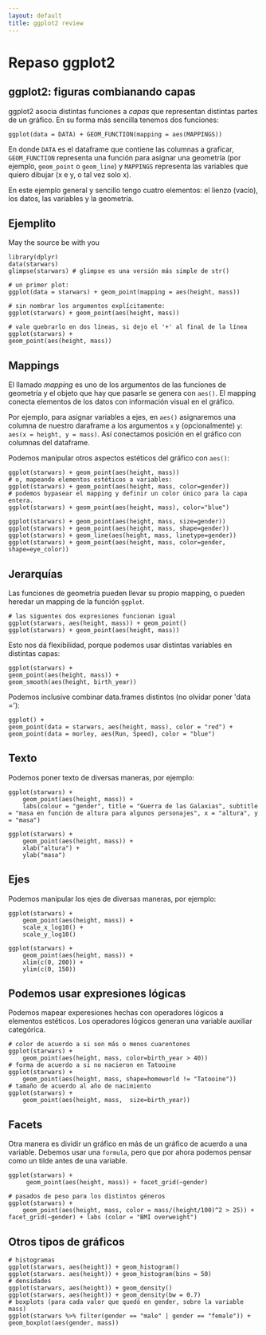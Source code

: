 ```yaml
--- 
layout: default 
title: ggplot2 review
--- 
```



# Repaso ggplot2


## ggplot2: figuras combianando capas

ggplot2 asocia distintas funciones a *capas* que representan distintas partes de un gráfico. En su
forma más sencilla tenemos dos funciones:

    ggplot(data = DATA) + GEOM_FUNCTION(mapping = aes(MAPPINGS))

En donde `DATA` es el dataframe que contiene las columnas a graficar, `GEOM_FUNCTION` representa una
función para asignar una geometría (por ejemplo, `geom_point` o `geom_line`) y `MAPPINGS` representa
las variables que quiero dibujar (x e y, o tal vez solo x).

En este ejemplo general y sencillo tengo cuatro elementos: el lienzo (vacío), los datos, las
variables y la geometría.


## Ejemplito

May the source be with you

    library(dplyr)
    data(starwars)
    glimpse(starwars) # glimpse es una versión más simple de str()
    
    # un primer plot:
    ggplot(data = starwars) + geom_point(mapping = aes(height, mass))
    
    # sin nombrar los argumentos explícitamente:
    ggplot(starwars) + geom_point(aes(height, mass))
    
    # vale quebrarlo en dos líneas, si dejo el '+' al final de la línea
    ggplot(starwars) + 
    geom_point(aes(height, mass))


## Mappings

El llamado *mapping* es uno de los argumentos de las funciones de geometría y el objeto que hay que
pasarle se genera con `aes()`. El mapping conecta elementos de los datos con información visual en
el gráfico.

Por ejemplo, para asignar variables a ejes, en `aes()` asignaremos una columna de nuestro daraframe
a los argumentos `x` y (opcionalmente) `y`: `aes(x = height, y = mass)`. Así conectamos posición en
el gráfico con columnas del dataframe.

Podemos manipular otros aspectos estéticos del gráfico con `aes()`:

    ggplot(starwars) + geom_point(aes(height, mass))
    # o, mapeando elementos estéticos a variables:
    ggplot(starwars) + geom_point(aes(height, mass, color=gender))
    # podemos bypasear el mapping y definir un color único para la capa entera.
    ggplot(starwars) + geom_point(aes(height, mass), color="blue")
    
    ggplot(starwars) + geom_point(aes(height, mass, size=gender))
    ggplot(starwars) + geom_point(aes(height, mass, shape=gender))
    ggplot(starwars) + geom_line(aes(height, mass, linetype=gender)) 
    ggplot(starwars) + geom_point(aes(height, mass, color=gender, shape=eye_color))


## Jerarquías

Las funciones de geometría pueden llevar su propio mapping, o pueden heredar un mapping de la
función `ggplot`.

    # las siguentes dos expresiones funcionan igual
    ggplot(starwars, aes(height, mass)) + geom_point()
    ggplot(starwars) + geom_point(aes(height, mass))

Esto nos dá flexibilidad, porque podemos usar distintas variables en distintas capas:

    ggplot(starwars) + 
    geom_point(aes(height, mass)) + 
    geom_smooth(aes(height, birth_year))

Podemos inclusive combinar data.frames distintos (no olvidar poner 'data ='):

    ggplot() + 
    geom_point(data = starwars, aes(height, mass), color = "red") + 
    geom_point(data = morley, aes(Run, Speed), color = "blue")


## Texto

Podemos poner texto de diversas maneras, por ejemplo:

    ggplot(starwars) + 
        geom_point(aes(height, mass)) + 
        labs(colour = "gender", title = "Guerra de las Galaxias", subtitle = "masa en función de altura para algunos personajes", x = "altura", y = "masa")
    
    ggplot(starwars) + 
        geom_point(aes(height, mass)) + 
        xlab("altura") + 
        ylab("masa")


## Ejes

Podemos manipular los ejes de diversas maneras, por ejemplo:

    ggplot(starwars) + 
        geom_point(aes(height, mass)) + 
        scale_x_log10() + 
        scale_y_log10()
    
    ggplot(starwars) + 
        geom_point(aes(height, mass)) + 
        xlim(c(0, 200)) + 
        ylim(c(0, 150))


## Podemos usar expresiones lógicas

Podemos mapear experesiones hechas con operadores lógicos a elementos estéticos. Los operadores
lógicos generan una variable auxiliar categórica. 

    # color de acuerdo a si son más o menos cuarentones
    ggplot(starwars) + 
        geom_point(aes(height, mass, color=birth_year > 40))
    # forma de acuerdo a si no nacieron en Tatooine
    ggplot(starwars) + 
        geom_point(aes(height, mass, shape=homeworld != "Tatooine"))
    # tamaño de acuerdo al año de nacimiento
    ggplot(starwars) + 
        geom_point(aes(height, mass,  size=birth_year))


## Facets

Otra manera es dividir un gráfico en más de un gráfico de acuerdo a una variable. Debemos usar una
`formula`, pero que por ahora podemos pensar como un tilde antes de una variable.

    ggplot(starwars) + 
         geom_point(aes(height, mass)) + facet_grid(~gender)
    
    # pasados de peso para los distintos géneros
    ggplot(starwars) + 
        geom_point(aes(height, mass, color = mass/(height/100)^2 > 25)) + facet_grid(~gender) + labs (color = "BMI overweight")


## Otros tipos de gráficos

    # histogramas
    ggplot(starwars, aes(height)) + geom_histogram()
    ggplot(starwars. aes(height)) + geom_histogram(bins = 50)
    # densidades
    ggplot(starwars, aes(height)) + geom_density()
    ggplot(starwars, aes(height)) + geom_density(bw = 0.7)
    # boxplots (para cada valor que quedó en gender, sobre la variable mass)
    ggplot(starwars %>% filter(gender == "male" | gender == "female")) + geom_boxplot(aes(gender, mass))

